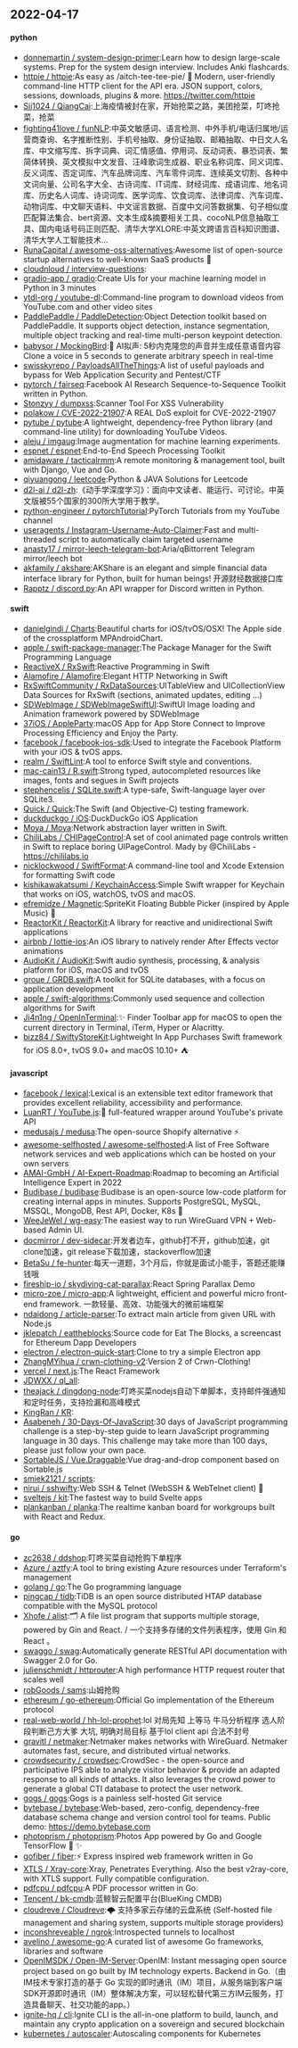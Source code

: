 ## 2022-04-17

#### python
* [donnemartin / system-design-primer](https://github.com/donnemartin/system-design-primer):Learn how to design large-scale systems. Prep for the system design interview. Includes Anki flashcards.
* [httpie / httpie](https://github.com/httpie/httpie):As easy as /aitch-tee-tee-pie/
🥧
Modern, user-friendly command-line HTTP client for the API era. JSON support, colors, sessions, downloads, plugins & more. https://twitter.com/httpie
* [Sjj1024 / QiangCai](https://github.com/Sjj1024/QiangCai):上海疫情被封在家，开始抢菜之路，美团抢菜，叮咚抢菜，抢菜
* [fighting41love / funNLP](https://github.com/fighting41love/funNLP):中英文敏感词、语言检测、中外手机/电话归属地/运营商查询、名字推断性别、手机号抽取、身份证抽取、邮箱抽取、中日文人名库、中文缩写库、拆字词典、词汇情感值、停用词、反动词表、暴恐词表、繁简体转换、英文模拟中文发音、汪峰歌词生成器、职业名称词库、同义词库、反义词库、否定词库、汽车品牌词库、汽车零件词库、连续英文切割、各种中文词向量、公司名字大全、古诗词库、IT词库、财经词库、成语词库、地名词库、历史名人词库、诗词词库、医学词库、饮食词库、法律词库、汽车词库、动物词库、中文聊天语料、中文谣言数据、百度中文问答数据集、句子相似度匹配算法集合、bert资源、文本生成&摘要相关工具、cocoNLP信息抽取工具、国内电话号码正则匹配、清华大学XLORE:中英文跨语言百科知识图谱、清华大学人工智能技术…
* [RunaCapital / awesome-oss-alternatives](https://github.com/RunaCapital/awesome-oss-alternatives):Awesome list of open-source startup alternatives to well-known SaaS products
🚀
* [cloudnloud / interview-questions](https://github.com/cloudnloud/interview-questions):
* [gradio-app / gradio](https://github.com/gradio-app/gradio):Create UIs for your machine learning model in Python in 3 minutes
* [ytdl-org / youtube-dl](https://github.com/ytdl-org/youtube-dl):Command-line program to download videos from YouTube.com and other video sites
* [PaddlePaddle / PaddleDetection](https://github.com/PaddlePaddle/PaddleDetection):Object Detection toolkit based on PaddlePaddle. It supports object detection, instance segmentation, multiple object tracking and real-time multi-person keypoint detection.
* [babysor / MockingBird](https://github.com/babysor/MockingBird):🚀
AI拟声: 5秒内克隆您的声音并生成任意语音内容 Clone a voice in 5 seconds to generate arbitrary speech in real-time
* [swisskyrepo / PayloadsAllTheThings](https://github.com/swisskyrepo/PayloadsAllTheThings):A list of useful payloads and bypass for Web Application Security and Pentest/CTF
* [pytorch / fairseq](https://github.com/pytorch/fairseq):Facebook AI Research Sequence-to-Sequence Toolkit written in Python.
* [Stonzyy / dumpxss](https://github.com/Stonzyy/dumpxss):Scanner Tool For XSS Vulnerability
* [polakow / CVE-2022-21907](https://github.com/polakow/CVE-2022-21907):A REAL DoS exploit for CVE-2022-21907
* [pytube / pytube](https://github.com/pytube/pytube):A lightweight, dependency-free Python library (and command-line utility) for downloading YouTube Videos.
* [aleju / imgaug](https://github.com/aleju/imgaug):Image augmentation for machine learning experiments.
* [espnet / espnet](https://github.com/espnet/espnet):End-to-End Speech Processing Toolkit
* [amidaware / tacticalrmm](https://github.com/amidaware/tacticalrmm):A remote monitoring & management tool, built with Django, Vue and Go.
* [qiyuangong / leetcode](https://github.com/qiyuangong/leetcode):Python & JAVA Solutions for Leetcode
* [d2l-ai / d2l-zh](https://github.com/d2l-ai/d2l-zh):《动手学深度学习》：面向中文读者、能运行、可讨论。中英文版被55个国家的300所大学用于教学。
* [python-engineer / pytorchTutorial](https://github.com/python-engineer/pytorchTutorial):PyTorch Tutorials from my YouTube channel
* [useragents / Instagram-Username-Auto-Claimer](https://github.com/useragents/Instagram-Username-Auto-Claimer):Fast and multi-threaded script to automatically claim targeted username
* [anasty17 / mirror-leech-telegram-bot](https://github.com/anasty17/mirror-leech-telegram-bot):Aria/qBittorrent Telegram mirror/leech bot
* [akfamily / akshare](https://github.com/akfamily/akshare):AKShare is an elegant and simple financial data interface library for Python, built for human beings! 开源财经数据接口库
* [Rapptz / discord.py](https://github.com/Rapptz/discord.py):An API wrapper for Discord written in Python.

#### swift
* [danielgindi / Charts](https://github.com/danielgindi/Charts):Beautiful charts for iOS/tvOS/OSX! The Apple side of the crossplatform MPAndroidChart.
* [apple / swift-package-manager](https://github.com/apple/swift-package-manager):The Package Manager for the Swift Programming Language
* [ReactiveX / RxSwift](https://github.com/ReactiveX/RxSwift):Reactive Programming in Swift
* [Alamofire / Alamofire](https://github.com/Alamofire/Alamofire):Elegant HTTP Networking in Swift
* [RxSwiftCommunity / RxDataSources](https://github.com/RxSwiftCommunity/RxDataSources):UITableView and UICollectionView Data Sources for RxSwift (sections, animated updates, editing ...)
* [SDWebImage / SDWebImageSwiftUI](https://github.com/SDWebImage/SDWebImageSwiftUI):SwiftUI Image loading and Animation framework powered by SDWebImage
* [37iOS / AppleParty](https://github.com/37iOS/AppleParty):macOS App for App Store Connect to Improve Processing Efficiency and Enjoy the Party.
* [facebook / facebook-ios-sdk](https://github.com/facebook/facebook-ios-sdk):Used to integrate the Facebook Platform with your iOS & tvOS apps.
* [realm / SwiftLint](https://github.com/realm/SwiftLint):A tool to enforce Swift style and conventions.
* [mac-cain13 / R.swift](https://github.com/mac-cain13/R.swift):Strong typed, autocompleted resources like images, fonts and segues in Swift projects
* [stephencelis / SQLite.swift](https://github.com/stephencelis/SQLite.swift):A type-safe, Swift-language layer over SQLite3.
* [Quick / Quick](https://github.com/Quick/Quick):The Swift (and Objective-C) testing framework.
* [duckduckgo / iOS](https://github.com/duckduckgo/iOS):DuckDuckGo iOS Application
* [Moya / Moya](https://github.com/Moya/Moya):Network abstraction layer written in Swift.
* [ChiliLabs / CHIPageControl](https://github.com/ChiliLabs/CHIPageControl):A set of cool animated page controls written in Swift to replace boring UIPageControl. Mady by @ChiliLabs - https://chililabs.io
* [nicklockwood / SwiftFormat](https://github.com/nicklockwood/SwiftFormat):A command-line tool and Xcode Extension for formatting Swift code
* [kishikawakatsumi / KeychainAccess](https://github.com/kishikawakatsumi/KeychainAccess):Simple Swift wrapper for Keychain that works on iOS, watchOS, tvOS and macOS.
* [efremidze / Magnetic](https://github.com/efremidze/Magnetic):SpriteKit Floating Bubble Picker (inspired by Apple Music)
🧲
* [ReactorKit / ReactorKit](https://github.com/ReactorKit/ReactorKit):A library for reactive and unidirectional Swift applications
* [airbnb / lottie-ios](https://github.com/airbnb/lottie-ios):An iOS library to natively render After Effects vector animations
* [AudioKit / AudioKit](https://github.com/AudioKit/AudioKit):Swift audio synthesis, processing, & analysis platform for iOS, macOS and tvOS
* [groue / GRDB.swift](https://github.com/groue/GRDB.swift):A toolkit for SQLite databases, with a focus on application development
* [apple / swift-algorithms](https://github.com/apple/swift-algorithms):Commonly used sequence and collection algorithms for Swift
* [Ji4n1ng / OpenInTerminal](https://github.com/Ji4n1ng/OpenInTerminal):✨
Finder Toolbar app for macOS to open the current directory in Terminal, iTerm, Hyper or Alacritty.
* [bizz84 / SwiftyStoreKit](https://github.com/bizz84/SwiftyStoreKit):Lightweight In App Purchases Swift framework for iOS 8.0+, tvOS 9.0+ and macOS 10.10+
⛺

#### javascript
* [facebook / lexical](https://github.com/facebook/lexical):Lexical is an extensible text editor framework that provides excellent reliability, accessibility and performance.
* [LuanRT / YouTube.js](https://github.com/LuanRT/YouTube.js):🎥
full-featured wrapper around YouTube's private API
* [medusajs / medusa](https://github.com/medusajs/medusa):The open-source Shopify alternative
⚡️
* [awesome-selfhosted / awesome-selfhosted](https://github.com/awesome-selfhosted/awesome-selfhosted):A list of Free Software network services and web applications which can be hosted on your own servers
* [AMAI-GmbH / AI-Expert-Roadmap](https://github.com/AMAI-GmbH/AI-Expert-Roadmap):Roadmap to becoming an Artificial Intelligence Expert in 2022
* [Budibase / budibase](https://github.com/Budibase/budibase):Budibase is an open-source low-code platform for creating internal apps in minutes. Supports PostgreSQL, MySQL, MSSQL, MongoDB, Rest API, Docker, K8s
🚀
* [WeeJeWel / wg-easy](https://github.com/WeeJeWel/wg-easy):The easiest way to run WireGuard VPN + Web-based Admin UI.
* [docmirror / dev-sidecar](https://github.com/docmirror/dev-sidecar):开发者边车，github打不开，github加速，git clone加速，git release下载加速，stackoverflow加速
* [BetaSu / fe-hunter](https://github.com/BetaSu/fe-hunter):每天一道题，3个月后，你就是面试小能手，答题还能赚钱哦
* [fireship-io / skydiving-cat-parallax](https://github.com/fireship-io/skydiving-cat-parallax):React Spring Parallax Demo
* [micro-zoe / micro-app](https://github.com/micro-zoe/micro-app):A lightweight, efficient and powerful micro front-end framework. 一款轻量、高效、功能强大的微前端框架
* [ndaidong / article-parser](https://github.com/ndaidong/article-parser):To extract main article from given URL with Node.js
* [jklepatch / eattheblocks](https://github.com/jklepatch/eattheblocks):Source code for Eat The Blocks, a screencast for Ethereum Dapp Developers
* [electron / electron-quick-start](https://github.com/electron/electron-quick-start):Clone to try a simple Electron app
* [ZhangMYihua / crwn-clothing-v2](https://github.com/ZhangMYihua/crwn-clothing-v2):Version 2 of Crwn-Clothing!
* [vercel / next.js](https://github.com/vercel/next.js):The React Framework
* [JDWXX / ql_all](https://github.com/JDWXX/ql_all):
* [theajack / dingdong-node](https://github.com/theajack/dingdong-node):叮咚买菜nodejs自动下单脚本，支持邮件强通知和定时任务，支持捡漏和高峰模式
* [KingRan / KR](https://github.com/KingRan/KR):
* [Asabeneh / 30-Days-Of-JavaScript](https://github.com/Asabeneh/30-Days-Of-JavaScript):30 days of JavaScript programming challenge is a step-by-step guide to learn JavaScript programming language in 30 days. This challenge may take more than 100 days, please just follow your own pace.
* [SortableJS / Vue.Draggable](https://github.com/SortableJS/Vue.Draggable):Vue drag-and-drop component based on Sortable.js
* [smiek2121 / scripts](https://github.com/smiek2121/scripts):
* [nirui / sshwifty](https://github.com/nirui/sshwifty):Web SSH & Telnet (WebSSH & WebTelnet client)
🔮
* [sveltejs / kit](https://github.com/sveltejs/kit):The fastest way to build Svelte apps
* [plankanban / planka](https://github.com/plankanban/planka):The realtime kanban board for workgroups built with React and Redux.

#### go
* [zc2638 / ddshop](https://github.com/zc2638/ddshop):叮咚买菜自动抢购下单程序
* [Azure / aztfy](https://github.com/Azure/aztfy):A tool to bring existing Azure resources under Terraform's management
* [golang / go](https://github.com/golang/go):The Go programming language
* [pingcap / tidb](https://github.com/pingcap/tidb):TiDB is an open source distributed HTAP database compatible with the MySQL protocol
* [Xhofe / alist](https://github.com/Xhofe/alist):🗂️
A file list program that supports multiple storage, powered by Gin and React. / 一个支持多存储的文件列表程序，使用 Gin 和 React 。
* [swaggo / swag](https://github.com/swaggo/swag):Automatically generate RESTful API documentation with Swagger 2.0 for Go.
* [julienschmidt / httprouter](https://github.com/julienschmidt/httprouter):A high performance HTTP request router that scales well
* [robGoods / sams](https://github.com/robGoods/sams):山姆抢购
* [ethereum / go-ethereum](https://github.com/ethereum/go-ethereum):Official Go implementation of the Ethereum protocol
* [real-web-world / hh-lol-prophet](https://github.com/real-web-world/hh-lol-prophet):lol 对局先知 上等马 牛马分析程序 选人阶段判断己方大爹 大坑, 明确对局目标 基于lol client api 合法不封号
* [gravitl / netmaker](https://github.com/gravitl/netmaker):Netmaker makes networks with WireGuard. Netmaker automates fast, secure, and distributed virtual networks.
* [crowdsecurity / crowdsec](https://github.com/crowdsecurity/crowdsec):CrowdSec - the open-source and participative IPS able to analyze visitor behavior & provide an adapted response to all kinds of attacks. It also leverages the crowd power to generate a global CTI database to protect the user network.
* [gogs / gogs](https://github.com/gogs/gogs):Gogs is a painless self-hosted Git service
* [bytebase / bytebase](https://github.com/bytebase/bytebase):Web-based, zero-config, dependency-free database schema change and version control tool for teams. Public demo: https://demo.bytebase.com
* [photoprism / photoprism](https://github.com/photoprism/photoprism):Photos App powered by Go and Google TensorFlow
🌈
✨
* [gofiber / fiber](https://github.com/gofiber/fiber):⚡️
Express inspired web framework written in Go
* [XTLS / Xray-core](https://github.com/XTLS/Xray-core):Xray, Penetrates Everything. Also the best v2ray-core, with XTLS support. Fully compatible configuration.
* [pdfcpu / pdfcpu](https://github.com/pdfcpu/pdfcpu):A PDF processor written in Go.
* [Tencent / bk-cmdb](https://github.com/Tencent/bk-cmdb):蓝鲸智云配置平台(BlueKing CMDB)
* [cloudreve / Cloudreve](https://github.com/cloudreve/Cloudreve):🌩
支持多家云存储的云盘系统 (Self-hosted file management and sharing system, supports multiple storage providers)
* [inconshreveable / ngrok](https://github.com/inconshreveable/ngrok):Introspected tunnels to localhost
* [avelino / awesome-go](https://github.com/avelino/awesome-go):A curated list of awesome Go frameworks, libraries and software
* [OpenIMSDK / Open-IM-Server](https://github.com/OpenIMSDK/Open-IM-Server):OpenIM: Instant messaging open source project based on go built by IM technology experts. Backend in Go.（由IM技术专家打造的基于 Go 实现的即时通讯（IM）项目，从服务端到客户端SDK开源即时通讯（IM）整体解决方案，可以轻松替代第三方IM云服务，打造具备聊天、社交功能的app。）
* [ignite-hq / cli](https://github.com/ignite-hq/cli):Ignite CLI is the all-in-one platform to build, launch, and maintain any crypto application on a sovereign and secured blockchain
* [kubernetes / autoscaler](https://github.com/kubernetes/autoscaler):Autoscaling components for Kubernetes

